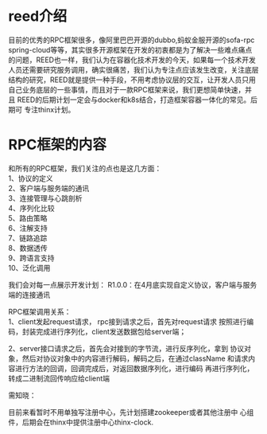 # reed介绍
目前的优秀的RPC框架很多，像阿里巴巴开源的dubbo,蚂蚁金服开源的sofa-rpc
spring-cloud等等，其实很多开源框架在开发的初衷都是为了解决一些难点痛点
的问题，REED也一样，我们认为在容器化技术开发的今天，如果每一个技术开发
人员还需要研究服务调用，确实很痛苦，我们认为专注点应该发生改变，关注底层
结构的研究，REED就是提供一种手段，不用考虑协议层的交互，让开发人员只用
自己业务底层的一些事情，而且对于一款RPC框架来说，我们更想简单快速，并且
REED的后期计划一定会与docker和k8s结合，打造框架容器一体化的常见。后期可
专注thinx计划。

# RPC框架的内容
和所有的RPC框架，我们关注的点也是这几方面：</br>
1、协议的定义</br>
2、客户端与服务端的通讯</br>
3、连接管理与心跳剖析</br>
4、序列化比较</br>
5、路由策略</br>
6、注解支持</br>
7、链路追踪</br>
8、数据透传</br>
9、跨语言支持</br>
10、泛化调用</br>

我们会对每一点展示开发计划：
R1.0.0：在4月底实现自定义协议，客户端与服务端的连接通讯

RPC框架调用关系：</br>
1、client发起request请求， rpc接到请求之后，首先对request请求
按照进行编码，封装完成进行序列化，client发送数据包给server端；

2、server接口请求之后，首先会对接到的字节流，进行反序列化，拿到
协议对象，然后对协议对象中的内容进行解码，解码之后，在通过className
和请求内容进行方法的回调，回调完成后，对返回数据序列化，进行编码
再进行序列化，转成二进制流回传响应给client端

需知晓：

目前来看暂时不用单独写注册中心，先计划搭建zookeeper或者其他注册中
心组件，后期会在thinx中提供注册中心thinx-clock.






